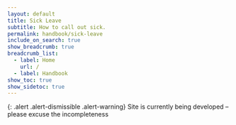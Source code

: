 ```yaml
---
layout: default
title: Sick Leave
subtitle: How to call out sick.
permalink: handbook/sick-leave
include_on_search: true
show_breadcrumb: true
breadcrumb_list:
  - label: Home
    url: /
  - label: Handbook
show_toc: true
show_sidetoc: true
---
```

{: .alert .alert-dismissible .alert-warning}
Site is currently being developed – please excuse the incompleteness
